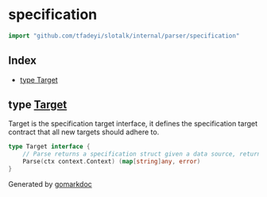 <!-- Code generated by gomarkdoc. DO NOT EDIT -->

# specification

```go
import "github.com/tfadeyi/slotalk/internal/parser/specification"
```

## Index

- [type Target](<#type-target>)


## type [Target](<https://github.com/tfadeyi/sloth-simple-comments/blob/main/internal/parser/specification/target.go#L10-L13>)

Target is the specification target interface, it defines the specification target contract that all new targets should adhere to.

```go
type Target interface {
    // Parse returns a specification struct given a data source, returns error if parsing fails
    Parse(ctx context.Context) (map[string]any, error)
}
```



Generated by [gomarkdoc](<https://github.com/princjef/gomarkdoc>)
